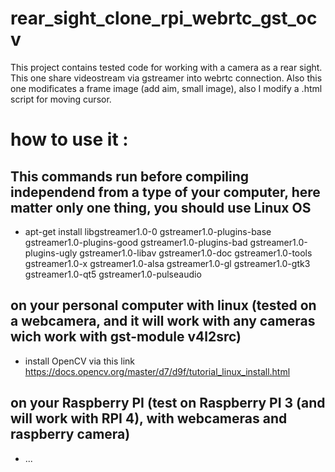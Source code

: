 # rear_sight_clone_rpi_webrtc_gst_ocv
This project contains tested code for working with a camera as a rear sight. 
This one share videostream via gstreamer into webrtc connection. 
Also this one modificates a frame image (add aim, small image), also I modify a .html script for moving cursor.

# how to use it :
## This commands run before compiling independend from a type of your computer, here matter only one thing, you should use Linux OS
* apt-get install libgstreamer1.0-0 gstreamer1.0-plugins-base gstreamer1.0-plugins-good gstreamer1.0-plugins-bad gstreamer1.0-plugins-ugly gstreamer1.0-libav gstreamer1.0-doc gstreamer1.0-tools gstreamer1.0-x gstreamer1.0-alsa gstreamer1.0-gl gstreamer1.0-gtk3 gstreamer1.0-qt5 gstreamer1.0-pulseaudio

## on your personal computer with linux (tested on a webcamera, and it will work with any cameras wich work with gst-module v4l2src)
* install OpenCV via this link https://docs.opencv.org/master/d7/d9f/tutorial_linux_install.html

## on your Raspberry PI (test on Raspberry PI 3 (and will work with RPI 4), with webcameras and raspberry camera)
* ... 
